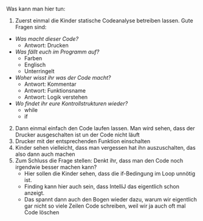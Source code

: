 Was kann man hier tun:
1. Zuerst einmal die Kinder statische Codeanalyse betreiben lassen. Gute Fragen sind:
  - *Was macht dieser Code?*
    - Antwort: Drucken
  - *Was fällt euch im Programm auf?*
    - Farben
    - Englisch
    - Unterringelt
  - *Woher wisst ihr was der Code macht?*
    - Antwort: Kommentar
    - Antwort: Funktionsname
    - Antwort: Logik verstehen
  - *Wo findet ihr eure Kontrollstrukturen wieder?*
    - while
    - if
2. Dann einmal einfach den Code laufen lassen. Man wird sehen, dass der Drucker ausgeschalten ist un der Code nicht läuft
3. Drucker mit der entsprechenden Funktion einschalten
4. Kinder sehen vielleicht, dass man vergessen hat ihn auszuschalten, das also dann auch machen
5. Zum Schluss die Frage stellen: Denkt ihr, dass man den Code noch irgendwie besser machen kann?
   - Hier sollen die Kinder sehen, dass die if-Bedingung im Loop unnötig ist. 
   - Finding kann hier auch sein, dass IntelliJ das eigentlich schon anzeigt.
   - Das spannt dann auch den Bogen wieder dazu, warum wir eigentlich gar nicht so viele Zeilen Code schreiben, weil wir ja auch oft mal Code löschen